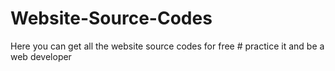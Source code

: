 # Website-Source-Codes
Here you can get all the website source codes for free # practice it and be a web developer
